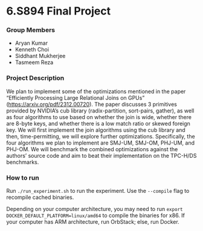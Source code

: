 # 6.S894 Final Project
### Group Members
* Aryan Kumar
* Kenneth Choi
* Siddhant Mukherjee
* Tasmeem Reza

### Project Description
We plan to implement some of the optimizations mentioned in the paper “Efficiently Processing Large Relational Joins on GPUs” (https://arxiv.org/pdf/2312.00720). The paper discusses 3 primitives provided by NVIDIA’s cub library (radix-partition, sort-pairs, gather), as well as four algorithms to use based on whether the join is wide, whether there are 8-byte keys, and whether there is a low match ratio or skewed foreign key. We will first implement the join algorithms using the cub library and then, time-permitting, we will explore further optimizations. Specifically, the four algorithms we plan to implement are SMJ-UM, SMJ-OM, PHJ-UM, and PHJ-OM. We will benchmark the combined optimizations against the authors’ source code and aim to beat their implementation on the TPC-H/DS benchmarks.

### How to run
Run `./run_experiment.sh` to run the experiment. Use the `--compile` flag to recompile cached binaries.

Depending on your computer architecture, you may need to run `export DOCKER_DEFAULT_PLATFORM=linux/amd64` to compile the binaries for x86. If your computer has ARM architecture, run OrbStack; else, run Docker.